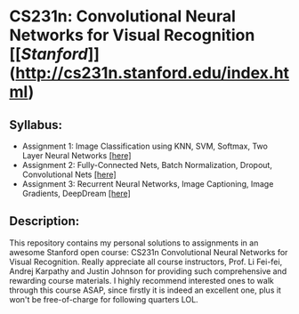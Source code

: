 # CS231n: Convolutional Neural Networks for Visual Recognition [\[*Stanford*\]] (http://cs231n.stanford.edu/index.html)

## Syllabus:

* Assignment 1: Image Classification using KNN, SVM, Softmax, Two Layer Neural Networks [\[here\]](./assignment1)
* Assignment 2: Fully-Connected Nets, Batch Normalization, Dropout, Convolutional Nets [\[here\]](./assignment2)
* Assignment 3: Recurrent Neural Networks, Image Captioning, Image Gradients, DeepDream [\[here\]](./assignment3)

## Description:

This repository contains my personal solutions to assignments in an awesome Stanford open course: CS231n Convolutional Neural Networks for Visual Recognition. Really appreciate all course instructors, Prof. Li Fei-fei, Andrej Karpathy and Justin Johnson for providing such comprehensive and rewarding course materials. I highly recommend interested ones to walk through this course ASAP, since firstly it is indeed an excellent one, plus it won't be free-of-charge for following quarters LOL.
